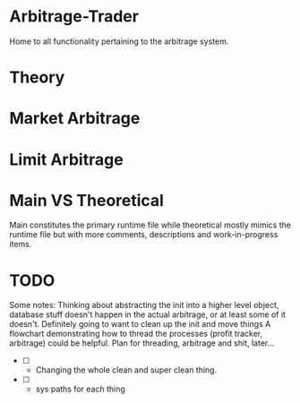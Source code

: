 # Arbitrage-Trader
Home to all functionality pertaining to the arbitrage system.

# Theory

# Market Arbitrage

# Limit Arbitrage

# Main VS Theoretical
Main constitutes the primary runtime file while theoretical mostly mimics the runtime file but with more comments, descriptions
and work-in-progress items.


# TODO
Some notes:
Thinking about abstracting the init into a higher level object, database stuff doesn't happen in the actual arbitrage, or at least some of it doesn't.
Definitely going to want to clean up the init and move things
A flowchart demonstrating how to thread the processes (profit tracker, arbitrage) could be helpful.
Plan for threading, arbitrage and shit, later...

* [ ] - Changing the whole clean and super clean thing.
* [ ] - sys paths for each thing

